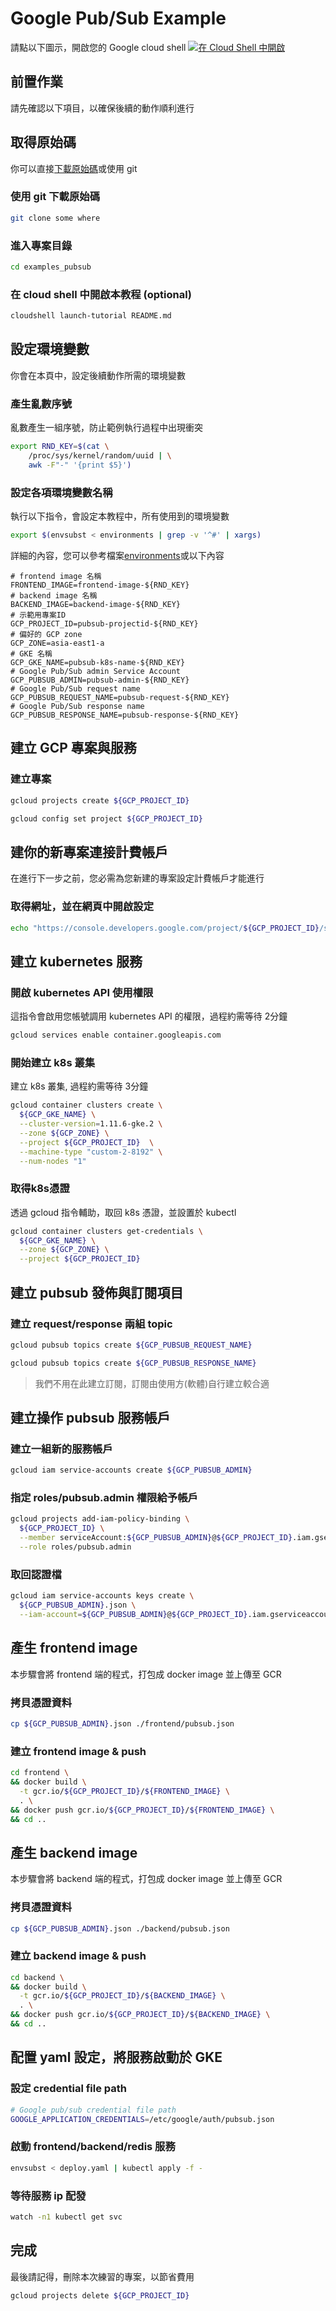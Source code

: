 # Google Pub/Sub Example

請點以下圖示，開啟您的 Google cloud shell
<a href="https://console.cloud.google.com/cloudshell/editor?shellonly=true" target="_blank"><img src="https://gstatic.com/cloudssh/images/open-btn.png" alt="在 Cloud Shell 中開啟"/></a>


## 前置作業

請先確認以下項目，以確保後續的動作順利進行

## 取得原始碼 

你可以直接[下載原始碼]或使用 git

### 使用 git 下載原始碼 

```bash
git clone some where
```

### 進入專案目錄

```bash
cd examples_pubsub
```

### 在 cloud shell 中開啟本教程 (optional)

```bash 
cloudshell launch-tutorial README.md
```

## 設定環境變數

你會在本頁中，設定後續動作所需的環境變數

### 產生亂數序號

亂數產生一組序號，防止範例執行過程中出現衝突

```bash
export RND_KEY=$(cat \
    /proc/sys/kernel/random/uuid | \
    awk -F"-" '{print $5}')
```

### 設定各項環境變數名稱

執行以下指令，會設定本教程中，所有使用到的環境變數

```bash
export $(envsubst < environments | grep -v '^#' | xargs)
```

詳細的內容，您可以參考檔案[environments]或以下內容

```
# frontend image 名稱
FRONTEND_IMAGE=frontend-image-${RND_KEY}
# backend image 名稱
BACKEND_IMAGE=backend-image-${RND_KEY}
# 示範用專案ID 
GCP_PROJECT_ID=pubsub-projectid-${RND_KEY}
# 偏好的 GCP zone
GCP_ZONE=asia-east1-a
# GKE 名稱 
GCP_GKE_NAME=pubsub-k8s-name-${RND_KEY}
# Google Pub/Sub admin Service Account
GCP_PUBSUB_ADMIN=pubsub-admin-${RND_KEY}
# Google Pub/Sub request name
GCP_PUBSUB_REQUEST_NAME=pubsub-request-${RND_KEY}
# Google Pub/Sub response name
GCP_PUBSUB_RESPONSE_NAME=pubsub-response-${RND_KEY}
```

## 建立 GCP 專案與服務

### 建立專案

```bash
gcloud projects create ${GCP_PROJECT_ID}
```

```bash
gcloud config set project ${GCP_PROJECT_ID}
```

## 建你的新專案連接計費帳戶

在進行下一步之前，您必需為您新建的專案設定計費帳戶才能進行

### 取得網址，並在網頁中開啟設定

```bash
echo "https://console.developers.google.com/project/${GCP_PROJECT_ID}/settings"
```

## 建立 kubernetes 服務

### 開啟 kubernetes API 使用權限

這指令會啟用您帳號調用 kubernetes API 的權限，過程約需等待 2分鐘

```bash
gcloud services enable container.googleapis.com
```

### 開始建立 k8s 叢集

建立 k8s 叢集, 過程約需等待 3分鐘

```bash
gcloud container clusters create \
  ${GCP_GKE_NAME} \
  --cluster-version=1.11.6-gke.2 \
  --zone ${GCP_ZONE} \
  --project ${GCP_PROJECT_ID}  \
  --machine-type "custom-2-8192" \
  --num-nodes "1"
```

### 取得k8s憑證

透過 gcloud 指令輔助，取回 k8s 憑證，並設置於 kubectl

```bash
gcloud container clusters get-credentials \
  ${GCP_GKE_NAME} \
  --zone ${GCP_ZONE} \
  --project ${GCP_PROJECT_ID} 
```


## 建立 pubsub 發佈與訂閱項目

### 建立 request/response 兩組 topic

```bash
gcloud pubsub topics create ${GCP_PUBSUB_REQUEST_NAME}
```

```bash
gcloud pubsub topics create ${GCP_PUBSUB_RESPONSE_NAME}
```

> 我們不用在此建立訂閱，訂閱由使用方(軟體)自行建立較合適

## 建立操作 pubsub 服務帳戶

### 建立一組新的服務帳戶

```bash
gcloud iam service-accounts create ${GCP_PUBSUB_ADMIN}
```
 
### 指定 roles/pubsub.admin 權限給予帳戶

```bash
gcloud projects add-iam-policy-binding \
  ${GCP_PROJECT_ID} \
  --member serviceAccount:${GCP_PUBSUB_ADMIN}@${GCP_PROJECT_ID}.iam.gserviceaccount.com \
  --role roles/pubsub.admin
```

### 取回認證檔

```bash
gcloud iam service-accounts keys create \
  ${GCP_PUBSUB_ADMIN}.json \
  --iam-account=${GCP_PUBSUB_ADMIN}@${GCP_PROJECT_ID}.iam.gserviceaccount.com
```

## 產生 frontend image

本步驟會將 frontend 端的程式，打包成 docker image 並上傳至 GCR

### 拷貝憑證資料

```bash
cp ${GCP_PUBSUB_ADMIN}.json ./frontend/pubsub.json
```

### 建立 frontend image & push

```bash
cd frontend \
&& docker build \
  -t gcr.io/${GCP_PROJECT_ID}/${FRONTEND_IMAGE} \
  . \
&& docker push gcr.io/${GCP_PROJECT_ID}/${FRONTEND_IMAGE} \
&& cd ..
```


## 產生 backend image

本步驟會將 backend 端的程式，打包成 docker image 並上傳至 GCR

### 拷貝憑證資料

```bash
cp ${GCP_PUBSUB_ADMIN}.json ./backend/pubsub.json
```

### 建立 backend image & push

```bash
cd backend \
&& docker build \
  -t gcr.io/${GCP_PROJECT_ID}/${BACKEND_IMAGE} \
  . \
&& docker push gcr.io/${GCP_PROJECT_ID}/${BACKEND_IMAGE} \
&& cd ..
```

## 配置 yaml 設定，將服務啟動於 GKE

### 設定 credential file path

```bash
# Google pub/sub credential file path
GOOGLE_APPLICATION_CREDENTIALS=/etc/google/auth/pubsub.json
```

### 啟動 frontend/backend/redis 服務

```bash
envsubst < deploy.yaml | kubectl apply -f -
```

### 等待服務 ip 配發 

```bash
watch -n1 kubectl get svc
```

## 完成

最後請記得，刪除本次練習的專案，以節省費用

```bash
gcloud projects delete ${GCP_PROJECT_ID}
```

[cloud shell]: (https://console.cloud.google.com/cloudshell/editor?shellonly=true)
[environments]: (./environments)
[下載原始碼]: (http://www.google.com)